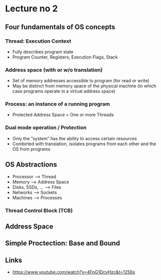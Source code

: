 # Lecture no 2

## Four fundamentals of OS concepts
### Thread: Execution Context 
- Fully describes program state 
- Program Counter, Registers, Execution Flags, Stack 
### Address space (with or w/o translation) 
- Set of memory addresses accessible to program (for read or write) 
- May be distinct from memory space of the physical machine (in which case programs operate in a virtual address space) 
### Process: an instance of a running program 
- Protected Address Space + One or more Threads 
### Dual mode operation / Protection 
- Only the “system” has the ability to access certain resources 
- Combirted with translation, isolates programs from each other and the OS from programs 

## OS Abstractions 
- Processor —> Thread
- Memory —> Address Space
- Disks, SSDs, ... —> Files
- Networks —> Sockets
- Machines —> Processes
  
### Thread Control Block (TCB)

## Address Space

## Simple Proctection: Base and Bound




## Links
- https://www.youtube.com/watch?v=4FpG1DcvHzc&t=1256s
